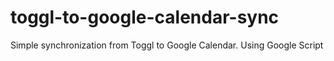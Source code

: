 # toggl-to-google-calendar-sync
Simple synchronization from Toggl to Google Calendar. Using Google Script
